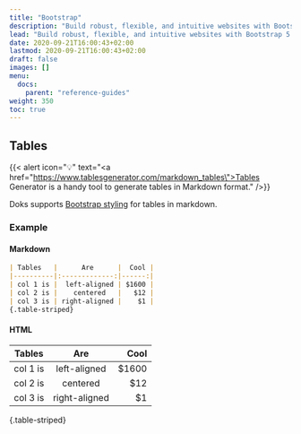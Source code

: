 ```yaml
---
title: "Bootstrap"
description: "Build robust, flexible, and intuitive websites with Bootstrap 5. Easily customize your Doks site with the source Sass files."
lead: "Build robust, flexible, and intuitive websites with Bootstrap 5. Easily customize your Doks site with the source Sass files."
date: 2020-09-21T16:00:43+02:00
lastmod: 2020-09-21T16:00:43+02:00
draft: false
images: []
menu:
  docs:
    parent: "reference-guides"
weight: 350
toc: true
---
```


## Tables

{{< alert icon="💡" text="<a href=\"https://www.tablesgenerator.com/markdown_tables\">Tables Generator</a> is a handy tool to generate tables in Markdown format." />}}

Doks supports [Bootstrap styling](https://getbootstrap.com/docs/5.0/content/tables/) for tables in markdown.

### Example

#### Markdown

```md
| Tables   |      Are      |  Cool |
|----------|:-------------:|------:|
| col 1 is |  left-aligned | $1600 |
| col 2 is |    centered   |   $12 |
| col 3 is | right-aligned |    $1 |
{.table-striped}
```

#### HTML

| Tables   |      Are      |  Cool |
|----------|:-------------:|------:|
| col 1 is |  left-aligned | $1600 |
| col 2 is |    centered   |   $12 |
| col 3 is | right-aligned |    $1 |
{.table-striped}
